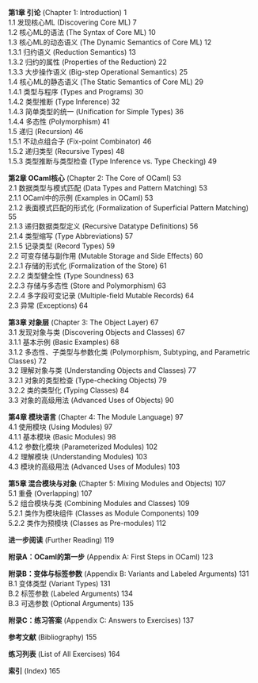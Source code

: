 





**第1章 引论** (Chapter 1: Introduction) 1  
1.1 发现核心ML (Discovering Core ML) 7  
1.2 核心ML的语法 (The Syntax of Core ML) 10  
1.3 核心ML的动态语义 (The Dynamic Semantics of Core ML) 12  
1.3.1 归约语义 (Reduction Semantics) 13  
1.3.2 归约的属性 (Properties of the Reduction) 22  
1.3.3 大步操作语义 (Big-step Operational Semantics) 25  
1.4 核心ML的静态语义 (The Static Semantics of Core ML) 29  
1.4.1 类型与程序 (Types and Programs) 30  
1.4.2 类型推断 (Type Inference) 32  
1.4.3 简单类型的统一 (Unification for Simple Types) 36  
1.4.4 多态性 (Polymorphism) 41  
1.5 递归 (Recursion) 46  
1.5.1 不动点组合子 (Fix-point Combinator) 46  
1.5.2 递归类型 (Recursive Types) 48  
1.5.3 类型推断与类型检查 (Type Inference vs. Type Checking) 49  

**第2章 OCaml核心** (Chapter 2: The Core of OCaml) 53  
2.1 数据类型与模式匹配 (Data Types and Pattern Matching) 53  
2.1.1 OCaml中的示例 (Examples in OCaml) 53  
2.1.2 表面模式匹配的形式化 (Formalization of Superficial Pattern Matching) 55  
2.1.3 递归数据类型定义 (Recursive Datatype Definitions) 56  
2.1.4 类型缩写 (Type Abbreviations) 57  
2.1.5 记录类型 (Record Types) 59  
2.2 可变存储与副作用 (Mutable Storage and Side Effects) 60  
2.2.1 存储的形式化 (Formalization of the Store) 61  
2.2.2 类型健全性 (Type Soundness) 63  
2.2.3 存储与多态性 (Store and Polymorphism) 63  
2.2.4 多字段可变记录 (Multiple-field Mutable Records) 64  
2.3 异常 (Exceptions) 64  

**第3章 对象层** (Chapter 3: The Object Layer) 67  
3.1 发现对象与类 (Discovering Objects and Classes) 67  
3.1.1 基本示例 (Basic Examples) 68  
3.1.2 多态性、子类型与参数化类 (Polymorphism, Subtyping, and Parametric Classes) 72  
3.2 理解对象与类 (Understanding Objects and Classes) 77  
3.2.1 对象的类型检查 (Type-checking Objects) 79  
3.2.2 类的类型化 (Typing Classes) 84  
3.3 对象的高级用法 (Advanced Uses of Objects) 90  

**第4章 模块语言** (Chapter 4: The Module Language) 97  
4.1 使用模块 (Using Modules) 97  
4.1.1 基本模块 (Basic Modules) 98  
4.1.2 参数化模块 (Parameterized Modules) 102  
4.2 理解模块 (Understanding Modules) 103  
4.3 模块的高级用法 (Advanced Uses of Modules) 103  

**第5章 混合模块与对象** (Chapter 5: Mixing Modules and Objects) 107  
5.1 重叠 (Overlapping) 107  
5.2 组合模块与类 (Combining Modules and Classes) 109  
5.2.1 类作为模块组件 (Classes as Module Components) 109  
5.2.2 类作为预模块 (Classes as Pre-modules) 112  

**进一步阅读** (Further Reading) 119  

**附录A：OCaml的第一步** (Appendix A: First Steps in OCaml) 123  

**附录B：变体与标签参数** (Appendix B: Variants and Labeled Arguments) 131  
B.1 变体类型 (Variant Types) 131  
B.2 标签参数 (Labeled Arguments) 134  
B.3 可选参数 (Optional Arguments) 135  

**附录C：练习答案** (Appendix C: Answers to Exercises) 137  

**参考文献** (Bibliography) 155  

**练习列表** (List of All Exercises) 164  

**索引** (Index) 165  
